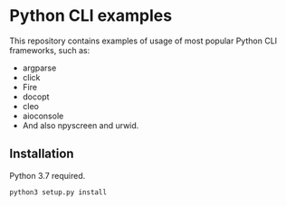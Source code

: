 # Python CLI examples
This repository contains examples of usage of most popular Python CLI frameworks,
such as:

* argparse
* click
* Fire
* docopt
* cleo
* aioconsole
* And also npyscreen and urwid.

## Installation
Python 3.7 required.
```bash
python3 setup.py install
```